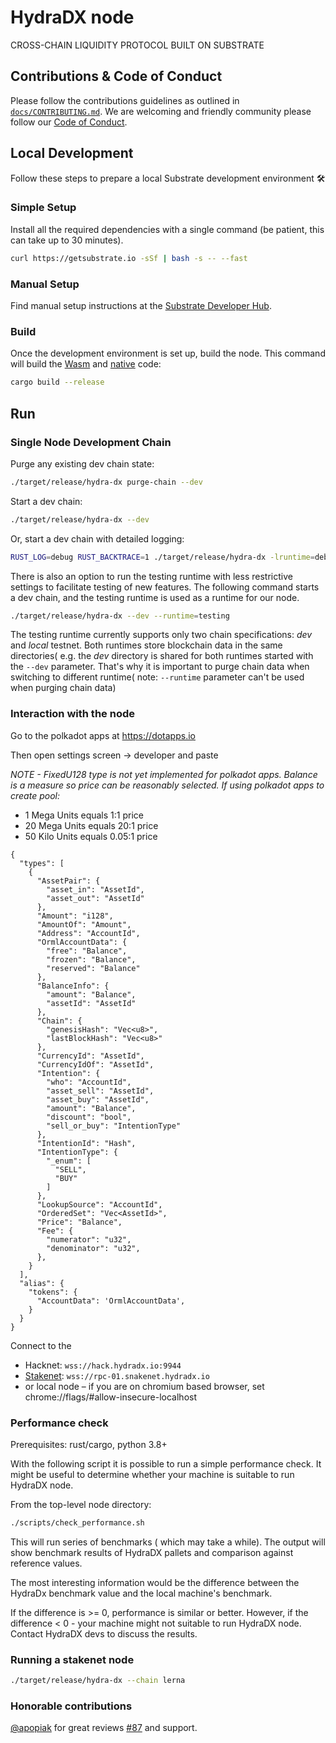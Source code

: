 # HydraDX node

CROSS-CHAIN LIQUIDITY PROTOCOL BUILT ON SUBSTRATE

## Contributions & Code of Conduct

Please follow the contributions guidelines as outlined in [`docs/CONTRIBUTING.md`](docs/CONTRIBUTING.md).
We are welcoming and friendly community please follow our [Code of Conduct](docs/CODE_OF_CONDUCT.md).

## Local Development

Follow these steps to prepare a local Substrate development environment :hammer_and_wrench:

### Simple Setup

Install all the required dependencies with a single command (be patient, this can take up to 30
minutes).

```bash
curl https://getsubstrate.io -sSf | bash -s -- --fast
```

### Manual Setup

Find manual setup instructions at the
[Substrate Developer Hub](https://substrate.dev/docs/en/knowledgebase/getting-started/#manual-installation).

### Build

Once the development environment is set up, build the node. This command will build the
[Wasm](https://substrate.dev/docs/en/knowledgebase/advanced/executor#wasm-execution) and
[native](https://substrate.dev/docs/en/knowledgebase/advanced/executor#native-execution) code:

```bash
cargo build --release
```

## Run

### Single Node Development Chain

Purge any existing dev chain state:

```bash
./target/release/hydra-dx purge-chain --dev
```

Start a dev chain:

```bash
./target/release/hydra-dx --dev
```

Or, start a dev chain with detailed logging:

```bash
RUST_LOG=debug RUST_BACKTRACE=1 ./target/release/hydra-dx -lruntime=debug --dev
```

There is also an option to run the testing runtime with less restrictive settings to facilitate testing of new features.
The following command starts a dev chain, and the testing runtime is used as a runtime for our node.
```bash
./target/release/hydra-dx --dev --runtime=testing
```
The testing runtime currently supports only two chain specifications: _dev_ and _local_ testnet.
Both runtimes store blockchain data in the same directories( e.g. the _dev_ directory is shared for both runtimes 
started with the `--dev` parameter. That's why it is important to purge chain data when switching to different runtime( note: `--runtime` parameter can't be used when purging chain data)

### Interaction with the node

Go to the polkadot apps at https://dotapps.io

Then open settings screen -> developer and paste

*NOTE - FixedU128 type is not yet implemented for polkadot apps. Balance is a measure so price can be reasonably selected. If using polkadot apps to create pool:*
- 1 Mega Units equals 1:1 price
- 20 Mega Units equals 20:1 price
- 50 Kilo Units equals 0.05:1 price

```
{
  "types": [
    {
      "AssetPair": {
        "asset_in": "AssetId",
        "asset_out": "AssetId"
      },
      "Amount": "i128",
      "AmountOf": "Amount",
      "Address": "AccountId",
      "OrmlAccountData": {
        "free": "Balance",
        "frozen": "Balance",
        "reserved": "Balance"
      },
      "BalanceInfo": {
        "amount": "Balance",
        "assetId": "AssetId"
      },
      "Chain": {
        "genesisHash": "Vec<u8>",
        "lastBlockHash": "Vec<u8>"
      },
      "CurrencyId": "AssetId",
      "CurrencyIdOf": "AssetId",
      "Intention": {
        "who": "AccountId",
        "asset_sell": "AssetId",
        "asset_buy": "AssetId",
        "amount": "Balance",
        "discount": "bool",
        "sell_or_buy": "IntentionType"
      },
      "IntentionId": "Hash",
      "IntentionType": {
        "_enum": [
          "SELL",
          "BUY"
        ]
      },
      "LookupSource": "AccountId",
      "OrderedSet": "Vec<AssetId>",
      "Price": "Balance",
      "Fee": {
        "numerator": "u32",
        "denominator": "u32",
      },
    }
  ],
  "alias": {
    "tokens": {
      "AccountData": 'OrmlAccountData',
    }
  }
}
```

Connect to the
- Hacknet: `wss://hack.hydradx.io:9944`
- [Stakenet](https://polkadot.js.org/apps/?rpc=wss%3A%2F%2Frpc-01.snakenet.hydradx.io): `wss://rpc-01.snakenet.hydradx.io`
- or local node – if you are on chromium based browser, set chrome://flags/#allow-insecure-localhost

### Performance check

Prerequisites: rust/cargo, python 3.8+

With the following script it is possible to run a simple performance check. It might be useful
to determine whether your machine is suitable to run HydraDX node.

From the top-level node directory:

```bash
./scripts/check_performance.sh
```

This will run series of benchmarks ( which may take a while).
The output will show benchmark results of HydraDX pallets and comparison against reference values.

The most interesting information would be the difference between the HydraDx benchmark value and the local machine's benchmark.

If the difference is >= 0, performance is similar or better.
However, if the difference < 0 - your machine might not suitable to run HydraDX node. Contact HydraDX devs to discuss the results.

### Running a stakenet node

```bash
./target/release/hydra-dx --chain lerna
```

### Honorable contributions
[@apopiak](https://github.com/apopiak) for great reviews [#87](https://github.com/galacticcouncil/HydraDX-node/pull/87) and support.
